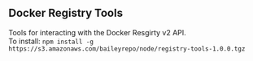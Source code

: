 ## Docker Registry Tools  
Tools for interacting with the Docker Resgirty v2 API.  
To install: `npm install -g https://s3.amazonaws.com/baileyrepo/node/registry-tools-1.0.0.tgz`  